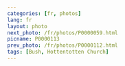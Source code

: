 ```yaml
---
categories: [fr, photos]
lang: fr
layout: photo
next_photo: /fr/photos/P0000059.html
picname: P0000113
prev_photo: /fr/photos/P0000112.html
tags: [Bush, Hottentotten Church]
---
```


